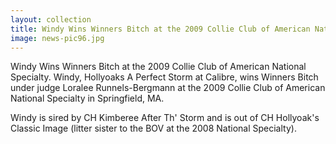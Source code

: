 ```yaml
---
layout: collection
title: Windy Wins Winners Bitch at the 2009 Collie Club of American National Specialty
image: news-pic96.jpg
---
```

Windy Wins Winners Bitch at the 2009 Collie Club of American National Specialty.
 Windy, Hollyoaks A Perfect Storm at Calibre, wins Winners Bitch under judge Loralee Runnels-Bergmann at the 2009 Collie Club of American National Specialty in Springfield, MA.
 
 Windy is sired by CH Kimberee After Th' Storm and is out of CH Hollyoak's Classic Image (litter sister to the BOV at the 2008 National Specialty).
 
